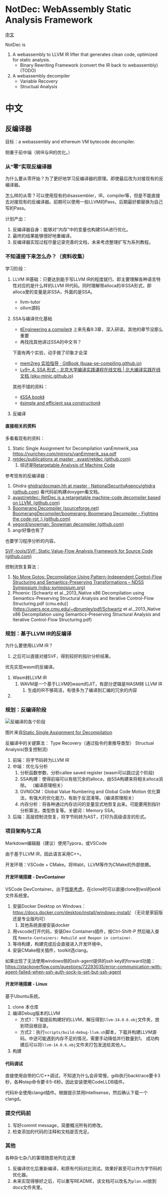 # NotDec: WebAssembly Static Analysis Framework

[中文](#中文)

NotDec is
1. A webassembly to LLVM IR lifter that generates clean code, optimized for static analysis.
   - Binary Rewriting Framework (convert the IR back to webassembly) (TODO)
1. A webassembly decompiler
   - Variable Recovery
   - Structual Analysis

# 中文

## 反编译器

目标：a webassembly and ethereum VM bytecode decompiler. 

侧重于前中端（转IR与IR的优化。）

### 从“零”实现反编译器

为什么要从零开始？为了更好地学习反编译器的原理。即使最后改为对接现有的反编译器。

怎么样的从零？可以使用现有的disassembler，IR，compiler等，但是不能直接去对接现有的反编译器。前期可以使用一些LLVM的Pass，后期最好都替换为自己写的Pass。

计划产出：

1. 反编译器自身：能够对“内存”中的变量也构建SSA进行优化。
2. 最终的结果能够很好地重编译。
3. 反编译器实现过程尽量记录完善的文档，未来考虑整理扩写为系列教程。

### 不知道接下来怎么办？（资料收集）

学习阶段：

1. LLVM IR基础：只要达到能手写LLVM IR的程度就行。即主要理解各种语言特性对应的是什么样的LLVM IR代码。同时理解带alloca的半SSA形式，即alloca里的变量是非SSA，外面的是SSA。
   - llvm-tutor 
   - ollvm源码
2. SSA与编译优化基础
   - [《Engineering a compiler》](https://book.douban.com/subject/20436488/) 上来先看9.3章，深入研读。其他的章节没那么重要
   - 再找找其他讲过SSA的中文书？
   
   下面有两个实验，动手做了印象才会深
   - [mem2reg 实验指导 · GitBook (buaa-se-compiling.github.io)](https://buaa-se-compiling.github.io/miniSysY-tutorial/challenge/mem2reg/help.html)
   - [Lv9+.4. SSA 形式 - 北京大学编译实践课程在线文档 | 北大编译实践在线文档 (pku-minic.github.io)](https://pku-minic.github.io/online-doc/#/lv9p-reincarnation/ssa-form)
   
   其他不错的资料：
   - [《SSA book》](https://pfalcon.github.io/ssabook/latest/book-v1.pdf)
   - [《simple and efficient ssa construction》](https://pp.info.uni-karlsruhe.de/uploads/publikationen/braun13cc.pdf)

3. 反编译

#### 直接相关的资料

多看看现有的资料：

1. Static Single Assignment for Decompilation vanEmmerik_ssa https://yurichev.com/mirrors/vanEmmerik_ssa.pdf
2. [retdec/publications at master · avast/retdec (github.com)](https://github.com/avast/retdec/tree/master/publications) 
   1. 综述是[Retargetable Analysis of Machine Code](http://www.fit.vutbr.cz/study/DP/PD.php?id=482&file=t) 

参考现有的反编译器：

1. Ghidra [ghidra/docmain.hh at master · NationalSecurityAgency/ghidra (github.com)](https://github.com/NationalSecurityAgency/ghidra/blob/master/Ghidra/Features/Decompiler/src/decompile/cpp/docmain.hh) 看代码前构建doxygen看文档。
2. [avast/retdec: RetDec is a retargetable machine-code decompiler based on LLVM. (github.com)](https://github.com/avast/retdec)
3. [Boomerang Decompiler (sourceforge.net)](https://boomerang.sourceforge.net/)     [BoomerangDecompiler/boomerang: Boomerang Decompiler - Fighting the code-rot :) (github.com)](https://github.com/BoomerangDecompiler/boomerang) 
4. [yegord/snowman: Snowman decompiler (github.com)](https://github.com/yegord/snowman) 
5. angr好像也有了

也要学习程序分析的内容。

[SVF-tools/SVF: Static Value-Flow Analysis Framework for Source Code (github.com)](https://github.com/SVF-tools/SVF) 

控制流恢复算法：

1. [No More Gotos: Decompilation Using Pattern-Independent Control-Flow Structuring and Semantics-Preserving Transformations – NDSS Symposium (ndss-symposium.org)](https://www.ndss-symposium.org/ndss2015/ndss-2015-programme/no-more-gotos-decompilation-using-pattern-independent-control-flow-structuring-and-semantics/) 
2. Phoenix: [Schwartz et al._2013_Native x86 Decompilation using Semantics-Preserving Structural Analysis and Iterative Control-Flow Structuring.pdf (cmu.edu)](https://users.ece.cmu.edu/~dbrumley/pdf/Schwartz et al._2013_Native x86 Decompilation using Semantics-Preserving Structural Analysis and Iterative Control-Flow Structuring.pdf) 

### 规划：基于LLVM IR的反编译

为什么要使用LLVM IR？

1. 之后可以直接对接SVF，得到较好的指针分析结果。

优先实现wasm的反编译。

1. Wasm转LLVM IR
   1. WAVM是一个基于LLVM的wasm的JIT，有部分逻辑是WASM转 LLVM IR
      1. 生成的IR不够简洁，有很多为了编译到汇编的冗余的内容
2. 

### 规划：反编译阶段

![反编译的各个阶段](docs/imgs/decompiler-architecture.png)

图片来自[Static Single Assignment for Decompilation](https://yurichev.com/mirrors/vanEmmerik_ssa.pdf)

反编译中的关键算法： Type Recovery（通过指令约束推导类型） Structual Analysis(恢复控制流)

1. 前端：将字节码转为LLVM IR
2. 中端：优化与分析
   1. 分析函数参数、分析callee saved register (wasm可以跳过这个阶段)
   2. SSA构建：使得前端可以有些冗余的alloca，由SSA构建来将相关alloca消除。 （编译原理相关）
   3. GVNGCM：Global Value Numbering and Global Code Motion 优化算法，有强大的优化能力，有助于反混淆等。（编译原理相关）
   4. 内存分析：将各种通过内存访问的变量显式地恢复出来。可能要用到指针分析算法，类型恢复等。关键词：Memory SSA。
3. 后端：高层控制流恢复，将字节码转为AST，打印为高级语言的形式。

### 项目架构与工具

Markdown编辑器（建议）使用Typora，或VSCode

由于基于LLVM IR，因此语言采用C++。

开发环境：VSCode + CMake。将Wabt，LLVM等作为CMake的外部依赖。

#### 开发环境搭建 - DevContainer

VSCode DevContainer。出于[性能考虑](https://code.visualstudio.com/remote/advancedcontainers/improve-performance)，在clone时可以直接clone到wsl的ext4文件系统里。

1. 安装Docker Desktop on Windows： https://docs.docker.com/desktop/install/windows-install/ （无论是家庭版还是专业版均可）
   1. 其他系统直接安装docker
1. 用vscode打开代码，安装Dev Containers插件，按Ctrl-Shift-P 然后输入查找 `Remote-Containers: Rebuild and Reopen in container`.
1. 等待构建，构建完成后会直接进入开发环境中。
1. 安装CMake相关插件，toolkit选clang。

如果出现了无法使用windows侧的ssh-agent提供的ssh key的forward功能：
https://stackoverflow.com/questions/72293035/error-communication-with-agent-failed-when-ssh-auth-sock-is-set-but-ssh-agent 

#### 开发环境搭建 - Linux

基于Ubuntu系统。

1. clone 本仓库
1. 编译Debug版本的LLVM
   - 方式1：下载提前构建好的LLVM，解压得到`llvm-14.0.6.obj`文件夹，放到项目根目录。
   - 方式2：执行`scripts/build-debug-llvm.sh`脚本，下载并构建LLVM源码。中途可能遇到内存不足的情况，需要手动降低并行数量到1。
      成功构建后可以将`llvm-14.0.6.obj`文件夹打包发送给其他人。
1. 构建


#### 代码调试

直接使用自带的C/C++调试，不知道为什么会非常慢，gdb执行backtrace要卡3秒，各种step命令要卡5-6秒。因此安装使用CodeLLDB插件。

代码补全使用clangd插件。根据提示禁用Intellisense，然后确认下载一个clangd。

### 提交代码前

1. 写好commit message，简要概况所有的修改。
2. 检查添加的代码的注释和文档是否充足。



### 其他

各种杂七杂八的事情随意地列在这里

1. 反编译优化后重新编译，和原有代码对比测试。效果好甚至可以作为字节码的优化器。
2. 未来实现得够好之后，可以重写README，该文档可以改名为`plan.md`放到docs文件夹里。

